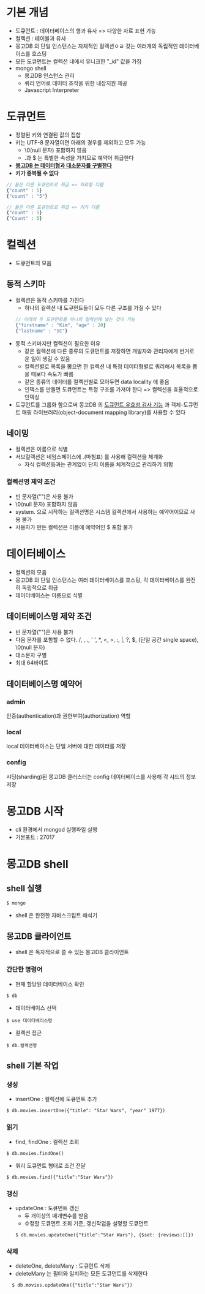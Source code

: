 # 기본 개념
- 도큐먼트 : 데이터베이스의 행과 유사 => 다양한 자료 표현 가능
- 컬렉션 : 테이블과 유사
- 몽고DB 의 단일 인스턴스는 자체적인 컬렉션ㅇㄹ 갖는 여러개의 독립적인 데이터베이스를 호스팅
- 모든 도큐먼트는 컬렉션 내에서 유니크한 "_id" 값을 가짐
- mongo shell
  - 몽고DB 인스턴스 관리
  - 쿼리 언어로 데이터 조작을 위한 내장지원 제공
  - Javascript Interpreter

# 도큐먼트
- 정렬된 키와 연결된 값의 집합
- 키는 UTF-8 문자열이면 아래의 경우를 제외하고 모두 가능
  - \0(null 문자) 포함하지 않음
  - .과 $ 는 특별한 속성을 가지므로 예약어 취급한다
- **<u>몽고DB 는 데이터형과 대소문자를 구별한다</u>**
- **키가 중복될 수 없다**

```javascript
// 둘은 다른 도큐먼트로 취급 => 자료형 다름
{"count" : 5}
{"count" : "5"}

// 둘은 다른 도큐먼트로 취급 => 키가 다름
{"count" : 5}
{"Count" : 5}
```

# 컬렉션
- 도큐먼트의 모음

## 동적 스키마
- 컬렉션은 동적 스키마를 가진다
  - 하나의 컬렉션 내 도큐먼트들이 모두 다른 구조를 가질 수 있다
  ```javascript
  // 아래의 두 도큐먼트를 하나의 컬렉션에 넣는 것이 가능
  {"firstname" : "Kim", "age" : 20}
  {"lastname" : "SC"}
  ```
- 동적 스키마지만 컬렉션이 필요한 이유
  - 같은 컬렉션에 다른 종류의 도큐먼트를 저장하면 개발자와 관리자에게 번거로운 일이 생길 수 있음
  - 컬렉션별로 목록을 뽑으면 한 컬렉션 내 특정 데이터형별로 쿼리해서 목록을 뽑을 때보다 속도가 빠름
  - 같은 종류의 데이터를 컬렉션별로 모아두면 data locality 에 좋음
  - 인덱스를 만들면 도큐먼트는 특정 구조를 가져야 한다 => 컬렉션을 효율적으로 인덱싱
- 도큐먼트를 그룹화 함으로써 몽고DB 의 [도큐먼트 유효성 검사 기능](https://docs.mongodb.com/manual/core/schema-validation/) 과 객체-도큐먼트 매핑 라이브러리(object-document mapping library)를 사용할 수 있다

## 네이밍
- 컬렉션은 이름으로 식별
- 서브컬렉션은 네임스페이스에 .(마침표) 를 사용해 컬렉션을 체계화
  - 자식 컬렉션등과는 관계없이 단지 이름을 체계적으로 관리하기 위함

### 컬렉션명 제약 조건
- 빈 문자열("")은 사용 불가
- \0(null 문자) 포함하지 않음
- system. 으로 시작하는 컬렉션명은 시스템 컬렉션에서 사용하는 예약어이므로 사용 불가
- 사용자가 만든 컬렉션은 이름에 예약어인 $ 포함 불가


# 데이터베이스
- 컬렉션의 모음
- 몽고DB 의 단일 인스턴스는 여러 데이터베이스를 호스팅, 각 데이터베이스를 완전히 독립적으로 취급
- 데이터베이스는 이름으로 식별

## 데이터베이스명 제약 조건
- 빈 문자열("")은 사용 불가
- 다음 문자를 포함할 수 없다. /, \, ., ' ', *, <, >, :, |, ?, $, (단일 공간 single space), \0(null 문자)
- 대소문자 구별
- 최대 64바이트

## 데이터베이스명 예약어
### admin
인증(authentication)과 권한부여(authorization) 역할

### local
local 데이터베이스는 단일 서버에 대한 데이터를 저장

### config
샤딩(sharding)된 몽고DB 클러스터는 config 데이터베이스를 사용해 각 샤드의 정보 저장

# 몽고DB 시작
- cli 환경에서 mongod 실행파일 실행
- 기본포트 : 27017

# 몽고DB shell
## shell 실행
```shell
$ mongo
```
- shell 은 완전한 자바스크립트 해석기

## 몽고DB 클라이언트
- shell 은 독자적으로 쓸 수 있는 몽고DB 클라이언트

### 간단한 명령어
- 현재 할당된 데이터베이스 확인
```shell
$ db
```

- 데이터베이스 선택
```shell
$ use 데이터베이스명
```

- 컬렉션 접근
```shell
$ db.컬렉션명
```

## shell 기본 작업
### 생성
- insertOne : 컬렉션에 도큐먼트 추가
```shell
$ db.movies.insertOne({"title": "Star Wars", "year" 1977})
```

### 읽기
- find, findOne : 컬렉션 조회
```shell
$ db.movies.findOne()
```
- 쿼리 도큐먼트 형태로 조건 전달
```shell
$ db.movies.find({"title":"Star Wars"})
```

### 갱신
- updateOne : 도큐먼트 갱신
  - 두 개이상의 매개변수를 받음
  - 수정할 도큐먼트 조회 기준, 갱신작업을 설명할 도큐먼트
  ```shell
  $ db.movies.updateOne({"title":"Star Wars"}, {$set: {reviews:[]})
  ```

### 삭제
- deleteOne, deleteMany : 도큐먼트 삭제
- deleteMany 는 필터와 일치하는 모든 도큐먼트를 삭제한다
```shell
  $ db.movies.updateOne({"title":"Star Wars"})
  ```